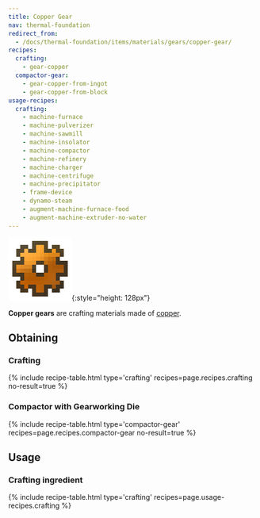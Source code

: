 ```yaml
---
title: Copper Gear
nav: thermal-foundation
redirect_from:
  - /docs/thermal-foundation/items/materials/gears/copper-gear/
recipes:
  crafting:
    - gear-copper
  compactor-gear:
    - gear-copper-from-ingot
    - gear-copper-from-block
usage-recipes:
  crafting:
    - machine-furnace
    - machine-pulverizer
    - machine-sawmill
    - machine-insolator
    - machine-compactor
    - machine-refinery
    - machine-charger
    - machine-centrifuge
    - machine-precipitator
    - frame-device
    - dynamo-steam
    - augment-machine-furnace-food
    - augment-machine-extruder-no-water
---
```


![Copper gear](/assets/images/thermal-foundation/gear-copper.png){:style="height: 128px"}


**Copper gears** are crafting materials made of [copper](/docs/copper-ingot/).


Obtaining
---------

### Crafting
{% include recipe-table.html type='crafting' recipes=page.recipes.crafting no-result=true %}

### Compactor with Gearworking Die
{% include recipe-table.html type='compactor-gear' recipes=page.recipes.compactor-gear no-result=true %}


Usage
-----

### Crafting ingredient
{% include recipe-table.html type='crafting' recipes=page.usage-recipes.crafting %}
